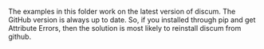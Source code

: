 The examples in this folder work on the latest version of discum. The GitHub version is always up to date. So, if you installed through pip and get Attribute Errors, then the solution is most likely to reinstall discum from github.
